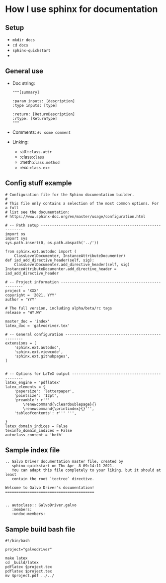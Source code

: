 # How I use sphinx for documentation

## Setup
- `mkdir docs`
- `cd docs`
- `sphinx-quickstart`
- 

## General use
- Doc string:
	```
	"""[summary]

	:param inputs: [description]
	:type inputs: [type]
	
	:return: [ReturnDescription]
	:rtype: [ReturnType]
	"""
	```

- Comments:
  ``` #: some comment ```

- Linking:
  - :attr:`class.attr`
  - :class:`class`
  - :meth:`class.method`
  - :exc:`class.exc`
  
## Config stuff example
```
# Configuration file for the Sphinx documentation builder.
#
# This file only contains a selection of the most common options. For a full
# list see the documentation:
# https://www.sphinx-doc.org/en/master/usage/configuration.html

# -- Path setup --------------------------------------------------------------
import os
import sys
sys.path.insert(0, os.path.abspath('../'))

from sphinx.ext.autodoc import (
    ClassLevelDocumenter, InstanceAttributeDocumenter)
def iad_add_directive_header(self, sig):
    ClassLevelDocumenter.add_directive_header(self, sig)
InstanceAttributeDocumenter.add_directive_header = iad_add_directive_header

# -- Project information -----------------------------------------------------
project = 'XXX'
copyright = '2021, YYY'
author = 'YYY'

# The full version, including alpha/beta/rc tags
release = 'WY.WY'

master_doc = 'index'
latex_doc = 'galvodriver.tex'

# -- General configuration ---------------------------------------------------
extensions = [
    'sphinx.ext.autodoc',
    'sphinx.ext.viewcode',
    'sphinx.ext.githubpages',
]


# -- Options for LaTeX output ------------------------------------------------
latex_engine = 'pdflatex'
latex_elements = {
    'papersize': 'letterpaper',
    'pointsize': '12pt',
    'preamble': r'''
        \renewcommand{\cleardoublepage}{}
        \renewcommand{\printindex}{}''',
    'tableofcontents': r''' ''',

}
latex_domain_indices = False
texinfo_domain_indices = False
autoclass_content = 'both'
```

## Sample index file
```
.. Galvo Driver documentation master file, created by
   sphinx-quickstart on Thu Apr  8 09:14:11 2021.
   You can adapt this file completely to your liking, but it should at least
   contain the root `toctree` directive.

Welcome to Galvo Driver's documentation!
========================================


.. autoclass:: GalvoDriver.galvo
   :members:
   :undoc-members:
```

## Sample build bash file
```
#!/bin/bash

project="galvodriver"

make latex
cd _build/latex
pdflatex $project.tex
pdflatex $project.tex
mv $project.pdf ../../
```